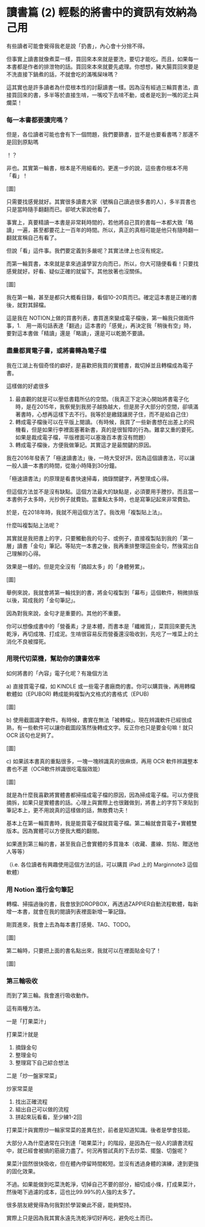 # 讀書篇 (2) 輕鬆的將書中的資訊有效納為己用

有些讀者可能會覺得我老是說「扔書」，內心會十分捨不得。

但事實上讀書就像煮菜一樣，買回來本來就是要洗，要切才能吃。而且，如果每一本書都是作者的排泄物的話。買回來本來就要先處理。你想想，豬大腸買回來要是不洗直接下鍋煮的話，不就會吃的滿嘴屎味嗎？

這其實也是許多讀者為什麼根本性的討厭讀書一樣。因為沒有經過三輪買書法，直接買回來的書，多半等於直接生啃，一嘴咬下去啃不動，或者是吃到一嘴的泥土與爛菜！

### 每一本書都要讀完嗎？

但是，各位讀者可能也會有下一個問題，我們要篩書，豈不是也要看書嗎？那還不是回到原點嗎

！？

非也。其實第一輪書，根本是不用細看的。更進一步的說，這些書你根本不用「看」！

[圖]

只需要找感覺就好。其實很多讀書大家（號稱自己讀過很多書的人），多半買書也只是當時隨手翻翻而已。卻唬大家說他看了。

事實上，真要精讀一本書是非常耗時間的，若他將自己買的書每一本都大致「略讀」一遍，甚至都要花上一百年的時間。所以，真正的真相可能是他只有隨時翻一翻就宣稱自己有看了。

但說「看」這件事。我們要定義到多嚴呢？其實法律上也沒有規定。

而第一輪買書，本來就是拿來過濾學習方向而已，所以，你大可隨便看看！只要找感覺就好。好看、疑似正確的就留下。其他放著也沒關係。

[圖]

我在第一輪，甚至是都只大概看目錄，看個10-20頁而已。確定這本書是正確的書後，就對其歸檔。

這是我在 NOTION上做的買書列表，書買進來變成電子檔後，第一輪我只做兩件事，1.　用一兩句話表達「翻過」這本書的「感覺」，再決定我「稍後有空」時，要對這本書做「精讀」還是「略讀」，還是可以乾脆不要讀。

### 盡量都買電子書，或將書轉為電子檔

我在江湖上有個奇怪的癖好，是喜歡把我買的實體書，裁切掉並且轉檔成為電子書。

這樣做的好處很多

1. 最直觀的就是可以壓低書籍所佔的空間。（我真正下定決心開始將書電子化時，是在2015年，我察覺到我房子越換越大，但是房子大部分的空間，卻填滿著書時，心想再這樣下去不行。我等於是繳錢讓房子住，而不是給自己住）
2. 轉成電子檔後可以在平版上閱讀。（有時候，我買了一些新書想在出差上的飛機看，但是如果行李裡面塞著新書，真的是很智障的行為。難拿又重的要死。如果是裁成電子檔，平版裡面可以塞幾百本書沒有問題）
3. 轉成電子檔後，方便我做筆記。其實這才是最關鍵的原因。

我在2016年發表了「極速讀書法」後，一時大受好評。因為這個讀書法，可以讓一般人讀一本書的時間，從幾小時降到30分鐘。

「極速讀書法」的原理是看書快速掃毒，摘錄關鍵字，再整理成心得。

但這個方法並不是沒有缺點。這個方法最大的缺點是，必須要用手謄抄。而且當一本書例子太多時，光抄例子就費勁。當重點太多時，也是寫筆記起來非常費勁。

於是，在2018年時，我就不用這個方法了。我改用「複製貼上法」。

什麼叫複製貼上法呢？

其實就是我把書上的字，只要觸動我的句子、或例子，直接複製貼到我的「第一層」讀書「金句」筆記。等貼完一本書之後，我再重排整理這些金句，然後寫出自己理解的心得。

效果是一樣的。但是完全沒有「摘超太多」的「身體勞累」。

[圖]

舉例來說，我就會將第一輪找到的書，將金句複製到「幕布」這個軟件，稍微排版以後，寫成我的「金句筆記」。

因為對我來說，金句才是重要的。其他的不重要。

你可以想像成書中的「營養素」才是本體，而書本是「纖維質」，菜買回來要先洗乾淨，再切成塊、打成泥。生啃很容易反而營養還沒吸收到，先吃了一堆菜上的土消化不良被撐死。

### 用現代切菜機，幫助你的讀書效率

如何將書的「內容」電子化呢？有幾個方法

a) 直接買電子檔，如 KINDLE 或一些電子書廠商的書。你可以購買後，再用轉檔軟體如（EPUBOR) 轉成能夠複製內文格式的書格式（EPUB)

[圖]

b) 使用截圖識字軟件。有時候，書實在無法「被轉檔」。現在辨識軟件已經很成熟，有一些軟件可以讓你截圖段落然後轉成文字。反正你也只是要金句嘛！就只 OCR 該句也足夠了。

[圖]

c) 如果該本書真的重點很多，一塊一塊辨識真的很麻煩，再用 OCR 軟件辨識整本書也不遲（OCR軟件辨識很吃電腦效能）

[圖]

就是為什麼我喜歡將實體書都掃描成電子檔的原因，因為掃成電子檔。可以方便我摘拆，如果只是實體書的話。心理上與實際上也很難做到，將書上的字剪下來貼到筆記本上，更不用說真的這樣做的話，無敵費功夫！

基本上在第一輪買書時，我是能買電子檔就買電子檔。第二輪就會買電子+實體雙版本。因為實體可以方便我大概的翻閱。

如果進到第三輪的書，甚至我自己會實體的多買幾本（收藏、畫線、剪貼、贈送他人等等）

（i.e. 各位讀者有興趣使用這個方法的話，可以購買 iPad 上的 Marginnote3 這個軟體）

### 用 Notion 進行金句筆記

轉檔、掃描過後的書，我會放到DROPBOX，再透過ZAPPIER自動流程軟體，每新增一本書，就會在我的閱讀列表裡面新增一筆記錄。

剛買進來，我會上去為每本書打感覺、TAG、TODO。

[圖]

第二輪時，只要把上面的書名點出來，我就可以在裡面貼金句了！

[圖]

### 第三輪吸收

而到了第三輪。我會進行吸收動作。

這有兩種方法。

一是「打果菜汁」

打果菜汁就是

1. 摘錄金句
2. 整理金句
3. 整理寫下自己綜合想法

二是「炒一盤家常菜」

炒家常菜是

1. 找出正確流程
2. 組出自己可以做的流程
3. 拼起來玩看看，至少練1-2回

打果菜汁與實際炒一輪家常菜的差異在於，前者是知道知識。後者是學會技能。

大部分人為什麼通常在只到達「喝果菜汁」的階段，是因為在一般人的讀書流程中，就已經會被搞的筋疲力盡了。何況再嘗試真的下去炒菜、擺盤、切盤呢？

果菜汁固然很快吸收，但在體內停留時間較短。並沒有透過身體的演練，達到更強的固化效果。

不過。如果能做到吃菜洗乾淨，切掉自己不要的部分，細切成小條，打成果菜汁，然後喝下過濾的成本，這也比99.99%的人強的太多了。

很多朋友總覺得為何我對於學習樂此不疲，能夠堅持。

實際上只是因為我其實永遠先洗乾淨切好再吃，避免吃土而已。
